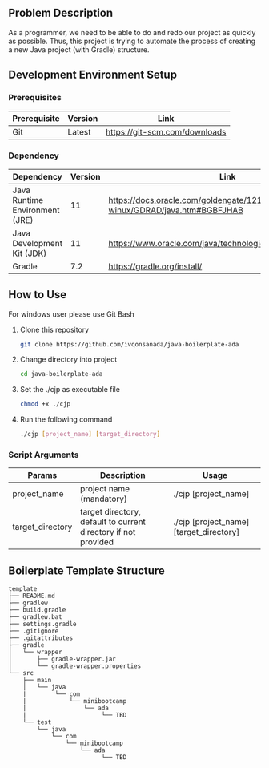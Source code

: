 ## Problem Description

As a programmer, we need to be able to do and redo our project as quickly as possible. Thus, this project is trying to
automate the process of creating a new Java project (with Gradle) structure.

## Development Environment Setup

### Prerequisites

| Prerequisite | Version | Link                          |
| ------------ | ------- | ----------------------------- |
| Git          | Latest  | https://git-scm.com/downloads |

### Dependency

| Dependency                     | Version | Link                                                                     |
| ------------------------------ | ------- | ------------------------------------------------------------------------ |
| Java Runtime Environment (JRE) | 11      | https://docs.oracle.com/goldengate/1212/gg-winux/GDRAD/java.htm#BGBFJHAB |
| Java Development Kit (JDK)     | 11      | https://www.oracle.com/java/technologies/downloads/#java11               |
| Gradle                         | 7.2     | https://gradle.org/install/                                              |

## How to Use

For windows user please use Git Bash

1. Clone this repository

   ```bash
   git clone https://github.com/ivqonsanada/java-boilerplate-ada
   ```

2. Change directory into project

   ```bash
   cd java-boilerplate-ada
   ```

3. Set the ./cjp as executable file

   ```bash
   chmod +x ./cjp
   ```

4. Run the following command
   ```bash
   ./cjp [project_name] [target_directory]
   ```

### Script Arguments

| Params           | Description                                                    | Usage                                     |
| ---------------- | -------------------------------------------------------------- | ----------------------------------------- |
| project_name     | project name (mandatory)                                       | ./cjp \[project_name]                     |
| target_directory | target directory, default to current directory if not provided | ./cjp \[project_name] \[target_directory] |

## Boilerplate Template Structure

```
template
├── README.md
├── gradlew
├── build.gradle
├── gradlew.bat
├── settings.gradle
├── .gitignore
├── .gitattributes
├── gradle
│   └── wrapper
│       ├── gradle-wrapper.jar
│       └── gradle-wrapper.properties
└── src
    ├── main
    │   └── java
    |        └── com
    |            └── minibootcamp
    |                └── ada
    |                     └── TBD
    └── test
        └── java
            └── com
                └── minibootcamp
                    └── ada
                          └── TBD
```
